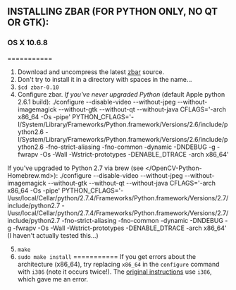 ## INSTALLING ZBAR (FOR PYTHON ONLY, NO QT OR GTK):
### OS X 10.6.8
===========
1. Download and uncompress the latest [zbar](http://zbar.sourceforge.net/download.html) source.
2. Don't try to install it in a directory with spaces in the name...
3. `$cd zbar-0.10`
4. Configure zbar. *If you've never upgraded Python* (default Apple python 2.6.1 build):
	./configure --disable-video --without-jpeg --without-imagemagick --without-gtk --without-qt --without-java CFLAGS='-arch x86_64 -Os -pipe' PYTHON_CFLAGS='-I/System/Library/Frameworks/Python.framework/Versions/2.6/include/python2.6 -I/System/Library/Frameworks/Python.framework/Versions/2.6/include/python2.6 -fno-strict-aliasing -fno-common -dynamic -DNDEBUG -g -fwrapv -Os -Wall -Wstrict-prototypes -DENABLE_DTRACE -arch x86_64'

If you've upgraded to Python 2.7 via brew (see </OpenCV-Python-Homebrew.md>):
	./configure --disable-video --without-jpeg --without-imagemagick --without-gtk --without-qt --without-java CFLAGS='-arch x86_64 -Os -pipe' PYTHON_CFLAGS='-I/usr/local/Cellar/python/2.7.4/Frameworks/Python.framework/Versions/2.7/include/python2.7 -I/usr/local/Cellar/python/2.7.4/Frameworks/Python.framework/Versions/2.7/include/python2.7 -fno-strict-aliasing -fno-common -dynamic -DNDEBUG -g -fwrapv -Os -Wall -Wstrict-prototypes -DENABLE_DTRACE -arch x86_64'
(I haven't actually tested this...)

5. `make`
6. `sudo make install`
===========
If you get errors about the architecture (x86_64), try replacing `x86_64` in the `configure` command with `i386` (note it occurs twice!). The [original instructions](http://sourceforge.net/p/zbar/discussion/664595/thread/875f2242) use `i386`, which gave me an error.